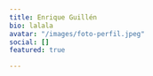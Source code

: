```yaml
---
title: Enrique Guillén
bio: lalala
avatar: "/images/foto-perfil.jpeg"
social: []
featured: true

---
```


